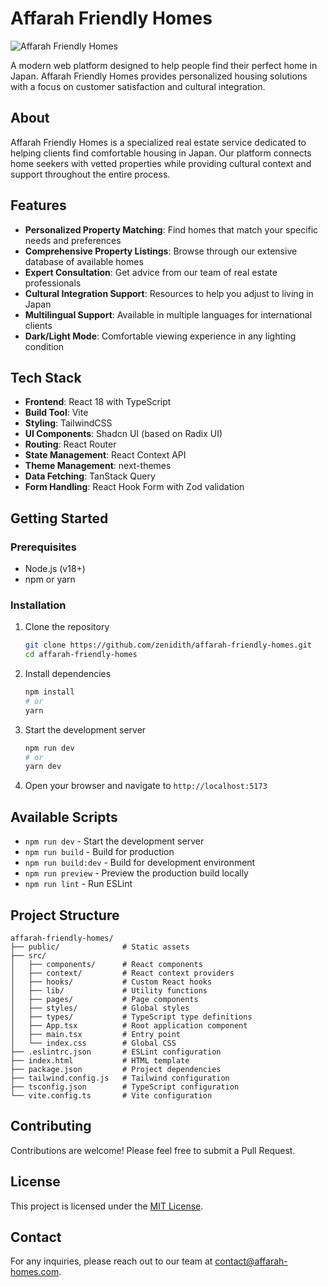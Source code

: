 # Affarah Friendly Homes

![Affarah Friendly Homes](public/logo.png)

A modern web platform designed to help people find their perfect home in Japan. Affarah Friendly Homes provides personalized housing solutions with a focus on customer satisfaction and cultural integration.

## About

Affarah Friendly Homes is a specialized real estate service dedicated to helping clients find comfortable housing in Japan. Our platform connects home seekers with vetted properties while providing cultural context and support throughout the entire process.

## Features

- **Personalized Property Matching**: Find homes that match your specific needs and preferences
- **Comprehensive Property Listings**: Browse through our extensive database of available homes
- **Expert Consultation**: Get advice from our team of real estate professionals
- **Cultural Integration Support**: Resources to help you adjust to living in Japan
- **Multilingual Support**: Available in multiple languages for international clients
- **Dark/Light Mode**: Comfortable viewing experience in any lighting condition

## Tech Stack

- **Frontend**: React 18 with TypeScript
- **Build Tool**: Vite
- **Styling**: TailwindCSS
- **UI Components**: Shadcn UI (based on Radix UI)
- **Routing**: React Router
- **State Management**: React Context API
- **Theme Management**: next-themes
- **Data Fetching**: TanStack Query
- **Form Handling**: React Hook Form with Zod validation

## Getting Started

### Prerequisites

- Node.js (v18+)
- npm or yarn

### Installation

1. Clone the repository
   ```bash
   git clone https://github.com/zenidith/affarah-friendly-homes.git
   cd affarah-friendly-homes
   ```

2. Install dependencies
   ```bash
   npm install
   # or
   yarn
   ```

3. Start the development server
   ```bash
   npm run dev
   # or
   yarn dev
   ```

4. Open your browser and navigate to `http://localhost:5173`

## Available Scripts

- `npm run dev` - Start the development server
- `npm run build` - Build for production
- `npm run build:dev` - Build for development environment
- `npm run preview` - Preview the production build locally
- `npm run lint` - Run ESLint

## Project Structure

```
affarah-friendly-homes/
├── public/              # Static assets
├── src/
│   ├── components/      # React components
│   ├── context/         # React context providers
│   ├── hooks/           # Custom React hooks
│   ├── lib/             # Utility functions
│   ├── pages/           # Page components
│   ├── styles/          # Global styles
│   ├── types/           # TypeScript type definitions
│   ├── App.tsx          # Root application component
│   ├── main.tsx         # Entry point
│   └── index.css        # Global CSS
├── .eslintrc.json       # ESLint configuration
├── index.html           # HTML template
├── package.json         # Project dependencies
├── tailwind.config.js   # Tailwind configuration
├── tsconfig.json        # TypeScript configuration
└── vite.config.ts       # Vite configuration
```

## Contributing

Contributions are welcome! Please feel free to submit a Pull Request.

## License

This project is licensed under the [MIT License](LICENSE).

## Contact

For any inquiries, please reach out to our team at [contact@affarah-homes.com](mailto:contact@affarah-homes.com).
